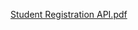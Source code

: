 [Student Registration API.pdf](https://github.com/user-attachments/files/21920226/Student.Registration.API.pdf)
